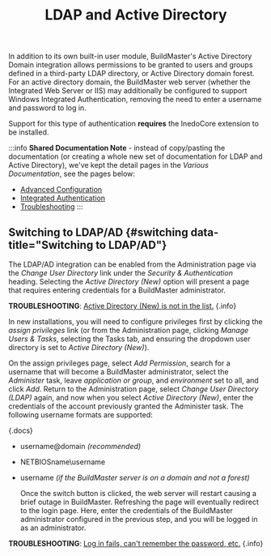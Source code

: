 ﻿---
title: LDAP and Active Directory
keywords: buildmaster, ldap
sequence: 70
---

In addition to its own built-in user module, BuildMaster's Active Directory Domain integration allows permissions to be granted to users and groups defined in a third-party LDAP directory, or Active Directory domain forest. For an active directory domain, the BuildMaster web server (whether the Integrated Web Server or IIS) may additionally be configured to support Windows Integrated Authentication, removing the need to enter a username and password to log in.

Support for this type of authentication **requires** the InedoCore extension to be installed.

:::info
**Shared Documentation Note** - instead of copy/pasting the documentation (or creating a whole new set of documentation for LDAP and Active Directory), we've kept the detail pages in the *Various Documentation*, see the pages below:

- [Advanced Configuration](/support/documentation/various/ldap/advanced)
- [Integrated Authentication](/support/documentation/various/ldap/integrated-authentication)
- [Troubleshooting](/support/documentation/various/ldap/troubleshooting)
:::

## Switching to LDAP/AD {#switching data-title="Switching to LDAP/AD"}

The LDAP/AD integration can be enabled from the Administration page via the *Change User Directory* link under the *Security & Authentication* heading. Selecting the *Active Directory (New)* option will present a page that requires entering credentials for a BuildMaster administrator.

**TROUBLESHOOTING**: [Active Directory (New) is not in the list.](/support/documentation/various/ldap/troubleshooting#active-directory-new) {.info}

In new installations, you will need to configure privileges first by clicking the *assign privileges* link (or from the Administration page, clicking *Manage Users & Tasks*, selecting the Tasks tab, and ensuring the dropdown user directory is set to *Active Directory (New)*).

On the assign privileges page, select *Add Permission*, search for a username that will become a BuildMaster administrator, select the *Administer* task, leave *application or group*, and *environment* set to all, and click *Add*. Return to the Administration page, select *Change User Directory (LDAP)* again, and now when you select *Active Directory (New)*, enter the credentials of the account previously granted the Administer task. The following username formats are supported:

{.docs}
- username@domain *(recommended)*
- NETBIOSname\username
- username *(if the BuildMaster server is on a domain and not a forest)*

  Once the switch button is clicked, the web server will restart causing a brief outage in BuildMaster. Refreshing the page will eventually redirect to the login page. Here, enter the credentials of the BuildMaster administrator configured in the previous step, and you will be logged in as an administrator.

**TROUBLESHOOTING**: [Log in fails, can't remember the password, etc.](/support/documentation/various/ldap/troubleshooting#locked-out) {.info}
